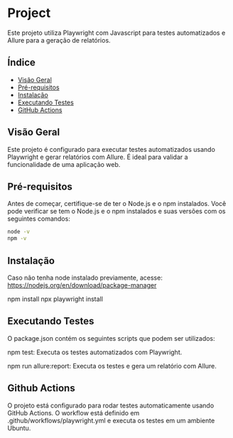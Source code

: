 # Project

Este projeto utiliza Playwright com Javascript para testes automatizados e Allure para a geração de relatórios.

## Índice

- [Visão Geral](#visão-geral)
- [Pré-requisitos](#pré-requisitos)
- [Instalação](#instalação)
- [Executando Testes](#executando-testes)
- [GitHub Actions](#github-actions)

## Visão Geral

Este projeto é configurado para executar testes automatizados usando Playwright e gerar relatórios com Allure. É ideal para validar a funcionalidade de uma aplicação web.

## Pré-requisitos

Antes de começar, certifique-se de ter o Node.js e o npm instalados. Você pode verificar se tem o Node.js e o npm instalados e suas versões com os seguintes comandos:

```bash
node -v
npm -v
```

## Instalação

Caso não tenha node instalado previamente, acesse: https://nodejs.org/en/download/package-manager

npm install
npx playwright install

## Executando Testes

O package.json contém os seguintes scripts que podem ser utilizados:

npm test: Executa os testes automatizados com Playwright.

npm run allure:report: Executa os testes e gera um relatório com Allure.

## Github Actions

O projeto está configurado para rodar testes automaticamente usando GitHub Actions. O workflow está definido em .github/workflows/playwright.yml e executa os testes em um ambiente Ubuntu.